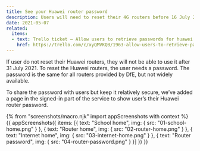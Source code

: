 ```yaml
---
title: See your Huawei router password
description: Users will need to reset their 4G routers before 16 July 2021. To do this, they’ll need their password.
date: 2021-05-07
related:
  items: 
  - text: Trello ticket — Allow users to retrieve passwords for huawei routers
    href: https://trello.com/c/xyQMVKQB/1963-allow-users-to-retrieve-passwords-for-huawei-routers
---
```


If user do not reset their Huawei routers, they will not be able to use it after 31 July 2021. To reset the Huawei routers, the user needs a password. The password is the same for all routers provided by DfE, but not widely available.

To share the password with users but keep it relatively secure, we’ve added a page in the signed-in part of the service to show user’s their Huawei router password.

{% from "screenshots/macro.njk" import appScreenshots with context %}
{{ appScreenshots({
  items: [{
      text: "School home",
      img: { src: "01-school-home.png" }
    }, {
      text: "Router home",
      img: { src: "02-router-home.png" }
    }, {
      text: "Internet home",
      img: { src: "03-internet-home.png" }
    }, {
      text: "Router password",
      img: { src: "04-router-password.png" }
    }]
}) }}
